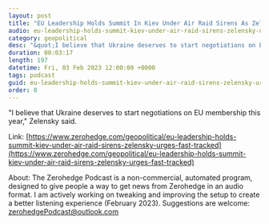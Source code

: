 ```yaml
---
layout: post
title: "EU Leadership Holds Summit In Kiev Under Air Raid Sirens As Zelensky Urges Fast-Tracked Membership"
audio: eu-leadership-holds-summit-kiev-under-air-raid-sirens-zelensky-urges-fast-tracked-0
category: geopolitical
desc: "&quot;I believe that Ukraine deserves to start negotiations on EU membership this year,&quot; Zelensky said."
duration: 00:03:17
length: 197
datetime: Fri, 03 Feb 2023 12:00:00 +0000
tags: podcast
guid: eu-leadership-holds-summit-kiev-under-air-raid-sirens-zelensky-urges-fast-tracked-0
order: 0
---
```

&quot;I believe that Ukraine deserves to start negotiations on EU membership this year,&quot; Zelensky said.

Link: [https://www.zerohedge.com/geopolitical/eu-leadership-holds-summit-kiev-under-air-raid-sirens-zelensky-urges-fast-tracked](https://www.zerohedge.com/geopolitical/eu-leadership-holds-summit-kiev-under-air-raid-sirens-zelensky-urges-fast-tracked)

About: The Zerohedge Podcast is a non-commercial, automated program, designed to give people a way to get news from Zerohedge in an audio format.  I am actively working on tweaking and improving the setup to create a better listening experience (February 2023).  Suggestions are welcome: [zerohedgePodcast@outlook.com](mailto:zerohedgePodcast@outlook.com)